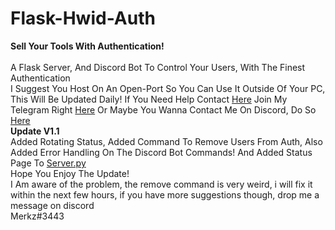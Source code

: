 # Flask-Hwid-Auth
**Sell Your Tools With Authentication!**<br /><br />A Flask Server, And Discord Bot To Control Your Users, With The Finest Authentication<br />I Suggest You Host On An Open-Port So You Can Use It Outside Of Your PC, This Will Be Updated Daily! If You Need Help Contact [Here](https://t.me/merkzzzzz) Join My Telegram Right [Here](https://t.me/merkzadvertise) Or Maybe You Wanna Contact Me On Discord, Do So [Here](https://discord.com/channels/971043028829634640)
<br />**Update V1.1**<br />Added Rotating Status, Added Command To Remove Users From Auth, Also Added Error Handling On The Discord Bot Commands! And Added Status Page To [Server.py](https://github.com/ItsMerkz/Flask-Hwid-Auth/blob/main/server.py)<br />Hope You Enjoy The Update!<br />I Am aware of the problem, the remove command is very weird, i will fix it within the next few hours, if you have more suggestions though, drop me a message on discord<br />Merkz#3443
